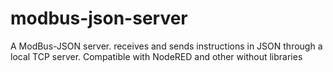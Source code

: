 # modbus-json-server
A ModBus-JSON server. receives and sends instructions in JSON through a local TCP server. Compatible with NodeRED and other without libraries

